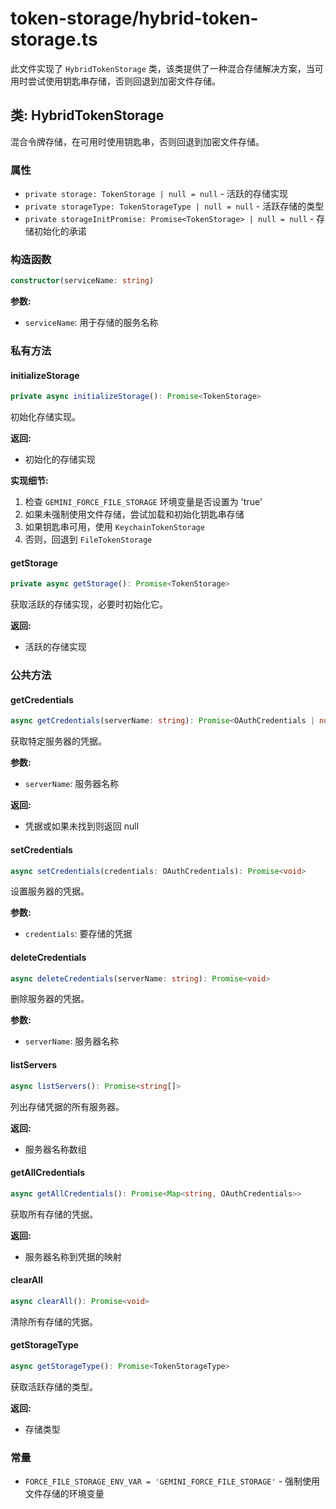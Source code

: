 # token-storage/hybrid-token-storage.ts

此文件实现了 `HybridTokenStorage` 类，该类提供了一种混合存储解决方案，当可用时尝试使用钥匙串存储，否则回退到加密文件存储。

## 类: HybridTokenStorage

混合令牌存储，在可用时使用钥匙串，否则回退到加密文件存储。

### 属性

- `private storage: TokenStorage | null = null` - 活跃的存储实现
- `private storageType: TokenStorageType | null = null` - 活跃存储的类型
- `private storageInitPromise: Promise<TokenStorage> | null = null` - 存储初始化的承诺

### 构造函数

```typescript
constructor(serviceName: string)
```

**参数:**
- `serviceName`: 用于存储的服务名称

### 私有方法

#### initializeStorage

```typescript
private async initializeStorage(): Promise<TokenStorage>
```

初始化存储实现。

**返回:**
- 初始化的存储实现

**实现细节:**
1. 检查 `GEMINI_FORCE_FILE_STORAGE` 环境变量是否设置为 'true'
2. 如果未强制使用文件存储，尝试加载和初始化钥匙串存储
3. 如果钥匙串可用，使用 `KeychainTokenStorage`
4. 否则，回退到 `FileTokenStorage`

#### getStorage

```typescript
private async getStorage(): Promise<TokenStorage>
```

获取活跃的存储实现，必要时初始化它。

**返回:**
- 活跃的存储实现

### 公共方法

#### getCredentials

```typescript
async getCredentials(serverName: string): Promise<OAuthCredentials | null>
```

获取特定服务器的凭据。

**参数:**
- `serverName`: 服务器名称

**返回:**
- 凭据或如果未找到则返回 null

#### setCredentials

```typescript
async setCredentials(credentials: OAuthCredentials): Promise<void>
```

设置服务器的凭据。

**参数:**
- `credentials`: 要存储的凭据

#### deleteCredentials

```typescript
async deleteCredentials(serverName: string): Promise<void>
```

删除服务器的凭据。

**参数:**
- `serverName`: 服务器名称

#### listServers

```typescript
async listServers(): Promise<string[]>
```

列出存储凭据的所有服务器。

**返回:**
- 服务器名称数组

#### getAllCredentials

```typescript
async getAllCredentials(): Promise<Map<string, OAuthCredentials>>
```

获取所有存储的凭据。

**返回:**
- 服务器名称到凭据的映射

#### clearAll

```typescript
async clearAll(): Promise<void>
```

清除所有存储的凭据。

#### getStorageType

```typescript
async getStorageType(): Promise<TokenStorageType>
```

获取活跃存储的类型。

**返回:**
- 存储类型

### 常量

- `FORCE_FILE_STORAGE_ENV_VAR = 'GEMINI_FORCE_FILE_STORAGE'` - 强制使用文件存储的环境变量